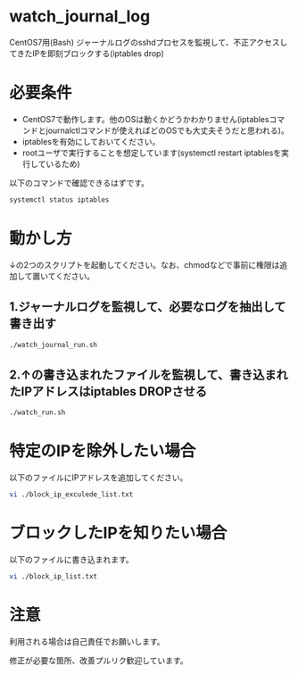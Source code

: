 # watch_journal_log

CentOS7用(Bash) ジャーナルログのsshdプロセスを監視して、不正アクセスしてきたIPを即刻ブロックする(iptables drop)

# 必要条件

- CentOS7で動作します。他のOSは動くかどうかわかりません(iptablesコマンドとjournalctlコマンドが使えればどのOSでも大丈夫そうだと思われる)。
- iptablesを有効にしておいてください。
- rootユーザで実行することを想定しています(systemctl restart iptablesを実行しているため)

以下のコマンドで確認できるはずです。

```zsh
systemctl status iptables
```

# 動かし方

↓の2つのスクリプトを起動してください。なお、chmodなどで事前に権限は追加して置いてください。

## 1.ジャーナルログを監視して、必要なログを抽出して書き出す

```zsh
./watch_journal_run.sh
```

## 2.↑の書き込まれたファイルを監視して、書き込まれたIPアドレスはiptables DROPさせる

```zsh
./watch_run.sh
```

# 特定のIPを除外したい場合

以下のファイルにIPアドレスを追加してください。

```zsh
vi ./block_ip_exculede_list.txt
```

# ブロックしたIPを知りたい場合

以下のファイルに書き込まれます。

```zsh
vi ./block_ip_list.txt
```

# 注意

利用される場合は自己責任でお願いします。

修正が必要な箇所、改善プルリク歓迎しています。

